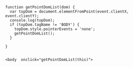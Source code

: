 <!--get mouse click position all dom -->
```
function getPointDomList(dom) {
  var topDom = document.elementFromPoint(event.clientX, event.clientY);
  console.log(topDom);
  if (topDom.tagName != 'BODY') {
    topDom.style.pointerEvents = 'none';
    getPointDomList();
  }

}


<body  onclick="getPointDomList(this)">
```
